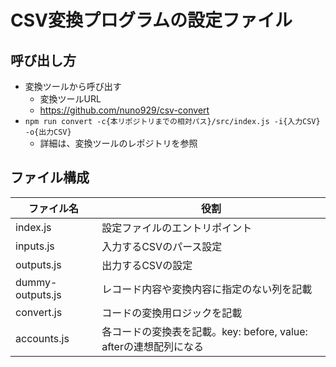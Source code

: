 # CSV変換プログラムの設定ファイル
## 呼び出し方
- 変換ツールから呼び出す
    - 変換ツールURL
    - https://github.com/nuno929/csv-convert
- `npm run convert -c{本リポジトリまでの相対パス}/src/index.js -i{入力CSV} -o{出力CSV}`
    - 詳細は、変換ツールのレポジトリを参照

## ファイル構成

|ファイル名|役割|
|--|--|
|index.js|設定ファイルのエントリポイント|
|inputs.js|入力するCSVのパース設定|
|outputs.js|出力するCSVの設定|
|dummy-outputs.js|レコード内容や変換内容に指定のない列を記載|
|convert.js|コードの変換用ロジックを記載|
|accounts.js|各コードの変換表を記載。key: before, value: afterの連想配列になる|